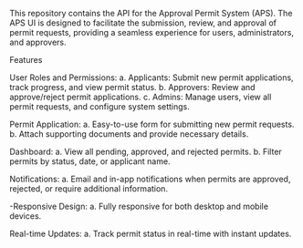 This repository contains the API for the Approval Permit System (APS). The APS UI is designed to facilitate the submission, review, and approval of permit requests, providing a seamless experience for users, administrators, and approvers.

Features

User Roles and Permissions: a. Applicants: Submit new permit applications, track progress, and view permit status. b. Approvers: Review and approve/reject permit applications. c. Admins: Manage users, view all permit requests, and configure system settings.

Permit Application: a. Easy-to-use form for submitting new permit requests. b. Attach supporting documents and provide necessary details.

Dashboard: a. View all pending, approved, and rejected permits. b. Filter permits by status, date, or applicant name.

Notifications: a. Email and in-app notifications when permits are approved, rejected, or require additional information.

-Responsive Design: a. Fully responsive for both desktop and mobile devices.

Real-time Updates: a. Track permit status in real-time with instant updates.
